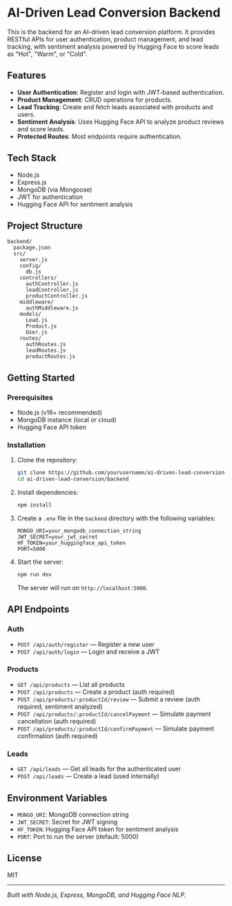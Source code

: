 # AI-Driven Lead Conversion Backend

This is the backend for an AI-driven lead conversion platform. It provides RESTful APIs for user authentication, product management, and lead tracking, with sentiment analysis powered by Hugging Face to score leads as "Hot", "Warm", or "Cold".

## Features

- **User Authentication**: Register and login with JWT-based authentication.
- **Product Management**: CRUD operations for products.
- **Lead Tracking**: Create and fetch leads associated with products and users.
- **Sentiment Analysis**: Uses Hugging Face API to analyze product reviews and score leads.
- **Protected Routes**: Most endpoints require authentication.

## Tech Stack

- Node.js
- Express.js
- MongoDB (via Mongoose)
- JWT for authentication
- Hugging Face API for sentiment analysis

## Project Structure

```
backend/
  package.json
  src/
    server.js
    config/
      db.js
    controllers/
      authController.js
      leadController.js
      productController.js
    middleware/
      authMiddleware.js
    models/
      Lead.js
      Product.js
      User.js
    routes/
      authRoutes.js
      leadRoutes.js
      productRoutes.js
```

## Getting Started

### Prerequisites

- Node.js (v16+ recommended)
- MongoDB instance (local or cloud)
- Hugging Face API token

### Installation

1. Clone the repository:
   ```sh
   git clone https://github.com/yourusername/ai-driven-lead-conversion.git
   cd ai-driven-lead-conversion/backend
   ```

2. Install dependencies:
   ```sh
   npm install
   ```

3. Create a `.env` file in the `backend` directory with the following variables:
   ```
   MONGO_URI=your_mongodb_connection_string
   JWT_SECRET=your_jwt_secret
   HF_TOKEN=your_huggingface_api_token
   PORT=5000
   ```

4. Start the server:
   ```sh
   npm run dev
   ```
   The server will run on `http://localhost:5000`.

## API Endpoints

### Auth

- `POST /api/auth/register` — Register a new user
- `POST /api/auth/login` — Login and receive a JWT

### Products

- `GET /api/products` — List all products
- `POST /api/products` — Create a product (auth required)
- `POST /api/products/:productId/review` — Submit a review (auth required, sentiment analyzed)
- `POST /api/products/:productId/cancelPayment` — Simulate payment cancellation (auth required)
- `POST /api/products/:productId/confirmPayment` — Simulate payment confirmation (auth required)

### Leads

- `GET /api/leads` — Get all leads for the authenticated user
- `POST /api/leads` — Create a lead (used internally)

## Environment Variables

- `MONGO_URI`: MongoDB connection string
- `JWT_SECRET`: Secret for JWT signing
- `HF_TOKEN`: Hugging Face API token for sentiment analysis
- `PORT`: Port to run the server (default: 5000)

## License

MIT

---

*Built with Node.js, Express, MongoDB, and Hugging Face NLP.*
